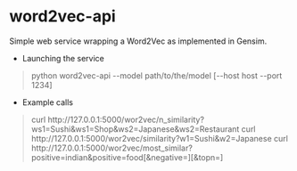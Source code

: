 word2vec-api
============

Simple web service wrapping a Word2Vec as implemented in Gensim.

* Launching the service
<blockquote>
 python word2vec-api --model path/to/the/model [--host host --port 1234]
</blockquote>

* Example calls
<blockquote>
 curl http://127.0.0.1:5000/wor2vec/n_similarity?ws1=Sushi&ws1=Shop&ws2=Japanese&ws2=Restaurant
 curl  http://127.0.0.1:5000/wor2vec/similarity?w1=Sushi&w2=Japanese
 curl  http://127.0.0.1:5000/wor2vec/most_similar?positive=indian&positive=food[&negative=][&topn=]
</blockquote>
